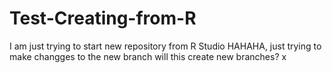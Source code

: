# Test-Creating-from-R
I am just trying to start new repository from R Studio
HAHAHA, just trying to make changges to the new branch
will this create new branches?
x

